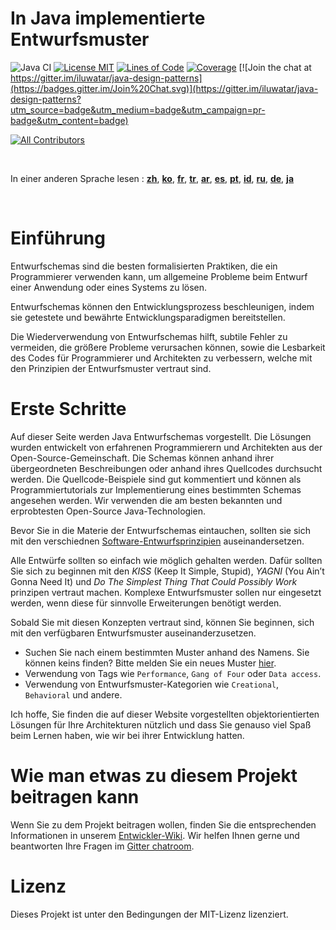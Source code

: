 <!-- the line below needs to be an empty line C: (its because kramdown isnt
     that smart and dearly wants an empty line before a heading to be able to
     display it as such, e.g. website) -->

# In Java implementierte Entwurfsmuster

![Java CI](https://github.com/iluwatar/java-design-patterns/workflows/Java%20CI/badge.svg)
[![License MIT](https://img.shields.io/badge/license-MIT-blue.svg)](https://raw.githubusercontent.com/iluwatar/java-design-patterns/master/LICENSE.md)
[![Lines of Code](https://sonarcloud.io/api/project_badges/measure?project=iluwatar_java-design-patterns&metric=ncloc)](https://sonarcloud.io/dashboard?id=iluwatar_java-design-patterns)
[![Coverage](https://sonarcloud.io/api/project_badges/measure?project=iluwatar_java-design-patterns&metric=coverage)](https://sonarcloud.io/dashboard?id=iluwatar_java-design-patterns)
[![Join the chat at https://gitter.im/iluwatar/java-design-patterns](https://badges.gitter.im/Join%20Chat.svg)](https://gitter.im/iluwatar/java-design-patterns?utm_source=badge&utm_medium=badge&utm_campaign=pr-badge&utm_content=badge)
<!-- ALL-CONTRIBUTORS-BADGE:START - Do not remove or modify this section -->
[![All Contributors](https://img.shields.io/badge/all_contributors-208-orange.svg?style=flat-square)](#contributors-)
<!-- ALL-CONTRIBUTORS-BADGE:END -->

<br/>

In einer anderen Sprache lesen : [**zh**](localization/zh/README.md), [**ko**](localization/ko/README.md), [**fr**](localization/fr/README.md), [**tr**](localization/tr/README.md), [**ar**](localization/ar/README.md), [**es**](localization/es/README.md), [**pt**](localization/pt/README.md), [**id**](localization/id/README.md), [**ru**](localization/ru/README.md), [**de**](localization/de/README.md), [**ja**](localization/ja/README.md)

<br/>

# Einführung

Entwurfschemas sind die besten formalisierten Praktiken, die ein Programmierer verwenden kann,
um allgemeine Probleme beim Entwurf einer Anwendung oder eines Systems zu lösen.

Entwurfschemas können den Entwicklungsprozess beschleunigen, indem sie getestete und bewährte
Entwicklungsparadigmen bereitstellen.

Die Wiederverwendung von Entwurfschemas hilft, subtile Fehler zu vermeiden, die größere
Probleme verursachen können, sowie die Lesbarkeit des Codes für Programmierer und Architekten zu verbessern, 
welche mit den Prinzipien der Entwurfsmuster vertraut sind.

# Erste Schritte

Auf dieser Seite werden Java Entwurfschemas vorgestellt. Die Lösungen wurden entwickelt von
erfahrenen Programmierern und Architekten aus der Open-Source-Gemeinschaft. Die
Schemas können anhand ihrer übergeordneten Beschreibungen oder anhand ihres
Quellcodes durchsucht werden. Die Quellcode-Beispiele sind gut kommentiert und können als
Programmiertutorials zur Implementierung eines bestimmten Schemas angesehen werden. Wir  verwenden die am besten
bekannten und erprobtesten Open-Source Java-Technologien.

Bevor Sie in die Materie der Entwurfschemas eintauchen, sollten sie sich mit den verschiednen
[Software-Entwurfsprinzipien](https://java-design-patterns.com/principles/) auseinandersetzen.

Alle Entwürfe sollten so einfach wie möglich gehalten werden. 
Dafür sollten Sie sich zu beginnen mit den _KISS_ (Keep It Simple, Stupid), 
_YAGNI_ (You Ain’t Gonna Need It) und _Do The Simplest Thing That Could Possibly Work_ prinzipen vertraut machen.
Komplexe Entwurfsmuster sollen nur eingesetzt werden, wenn diese für sinnvolle Erweiterungen benötigt werden.

Sobald Sie mit diesen Konzepten vertraut sind, können Sie beginnen, sich mit den verfügbaren Entwurfsmuster auseinanderzusetzen. 

 - Suchen Sie nach einem bestimmten Muster anhand des Namens. 
 Sie können keins finden? Bitte melden Sie ein neues Muster [hier](https://github.com/iluwatar/java-design-patterns/issues).
 - Verwendung von Tags wie `Performance`, `Gang of Four` oder `Data access`.
 - Verwendung von Entwurfsmuster-Kategorien wie `Creational`, `Behavioral` und andere.

Ich hoffe, Sie finden die auf dieser Website vorgestellten objektorientierten Lösungen für Ihre Architekturen nützlich und dass Sie genauso viel Spaß beim Lernen haben, wie wir bei ihrer Entwicklung hatten.

# Wie man etwas zu diesem Projekt beitragen kann

Wenn Sie zu dem Projekt beitragen wollen, finden Sie die entsprechenden Informationen in
unserem [Entwickler-Wiki](https://github.com/iluwatar/java-design-patterns/wiki). 
Wir helfen Ihnen gerne und beantworten Ihre Fragen im [Gitter chatroom](https://gitter.im/iluwatar/java-design-patterns).

# Lizenz

Dieses Projekt ist unter den Bedingungen der MIT-Lizenz lizenziert.
